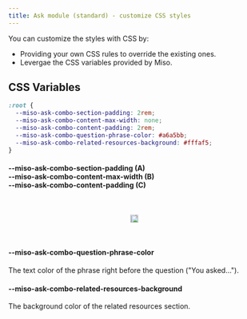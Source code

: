 ```yaml
---
title: Ask module (standard) - customize CSS styles
---
```


You can customize the styles with CSS by:

* Providing your own CSS rules to override the existing ones.
* Levergae the CSS variables provided by Miso.

## CSS Variables

```css
:root {
  --miso-ask-combo-section-padding: 2rem;
  --miso-ask-combo-content-max-width: none; 
  --miso-ask-combo-content-padding: 2rem;
  --miso-ask-combo-question-phrase-color: #a6a5bb;
  --miso-ask-combo-related-resources-background: #fffaf5;
}
```

#### --miso-ask-combo-section-padding (A)<br>--miso-ask-combo-content-max-width (B)<br>--miso-ask-combo-content-padding (C)

<style>
#ask-combo-css-variables {
  display: flex;
  flex-direction: column;
  align-items: center;
  padding: 2rem;
  background: var(--color-code-background);;
}
#ask-combo-css-variables .frame {
  position: relative;
}
#ask-combo-css-variables .svg {
  position: absolute;
  top: 0;
  left: 0;
  width: 100%;
  height: 100%;
  z-index: 10;
}
</style>
<div id="ask-combo-css-variables">
  <div class="frame">
    <img class="svg" src="{{ '/img/ask-combo-css-variables-0.svg' | url }}">
    <img src="{{ '/img/ask-combo-css-variables-0.png' | url }}">
  </div>
</div>

#### --miso-ask-combo-question-phrase-color

The text color of the phrase right before the question ("You asked...").

#### --miso-ask-combo-related-resources-background

The background color of the related resources section.
